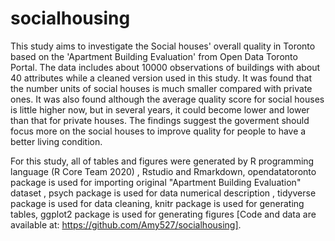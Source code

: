 # socialhousing

This study aims to investigate the Social houses' overall quality in Toronto based on the 'Apartment Building Evaluation' from Open Data Toronto Portal. The data includes about 10000 observations of buildings with about 40 attributes while a cleaned version used in this study. It was found that  the number units of social houses is much smaller compared with private ones. It was also found although the average quality score for social houses is little higher now, but in several years, it could become lower and lower than that for private houses. The findings suggest the goverment should focus more on the social houses to improve quality for people to have a better living condition.

For this study, all of tables and figures were generated by R programming language (R Core Team 2020) ,   Rstudio and Rmarkdown, opendatatoronto package is used for importing original "Apartment Building Evaluation" dataset ,  psych package is used for data numerical description ,  tidyverse package is used for data cleaning, knitr package is used for generating tables, ggplot2 package is used for generating figures [Code and data are available at: https://github.com/Amy527/socialhousing].

